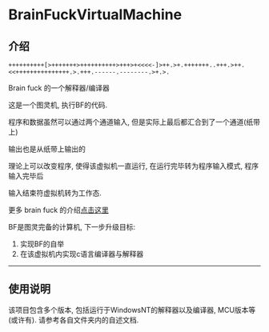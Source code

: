 # BrainFuckVirtualMachine

## 介绍

    ++++++++++[>+++++++>++++++++++>+++>+<<<<-]>++.>+.+++++++..+++.>++.<<+++++++++++++++.>.+++.------.--------.>+.>.

Brain fuck 的一个解释器/编译器 

这是一个图灵机, 执行BF的代码.

程序和数据虽然可以通过两个通道输入, 但是实际上最后都汇合到了一个通道(纸带上)

输出也是从纸带上输出的

理论上可以改变程序, 使得该虚拟机一直运行, 在运行完毕转为程序输入模式, 程序输入完毕后

输入结束符虚拟机转为工作态.

更多 brain fuck 的介绍[点击这里](https://baike.baidu.com/item/Brainfuck/1152785)

BF是图灵完备的计算机, 下一步升级目标:

1. 实现BF的自举
2. 在该虚拟机内实现c语言编译器与解释器

---------------

## 使用说明

该项目包含多个版本, 包括运行于WindowsNT的解释器以及编译器, MCU版本等(或许有). 请参考各自文件夹内的自述文档.

